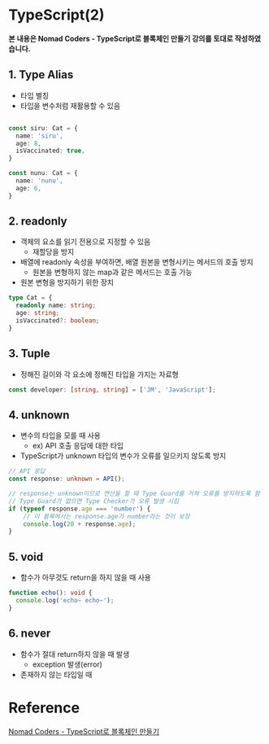 # TypeScript(2)

**본 내용은 Nomad Coders - TypeScript로 블록체인 만들기 강의를 토대로 작성하였습니다.**



## 1. Type Alias

* 타입 별칭
* 타입을 변수처럼 재활용할 수 있음

```TypeScript

const siru: Cat = {
  name: 'siru',
  age: 8,
  isVaccinated: true,
}

const nunu: Cat = {
  name: 'nunu',
  age: 6,
}
```



## 2. readonly

* 객체의 요소를 읽기 전용으로 지정할 수 있음
  * 재할당을 방지
* 배열에 readonly 속성을 부여하면, 배열 원본을 변형시키는 메서드의 호출 방지
  * 원본을 변형하지 않는 map과 같은 메서드는 호출 가능
* 원본 변형을 방지하기 위한 장치

```TypeScript
type Cat = {
  readonly name: string;
  age: string;
  isVaccinated?: boolean;
}


```



## 3. Tuple

* 정해진 길이와 각 요소에 정해진 타입을 가지는 자료형

```typescript
const developer: [string, string] = ['JM', 'JavaScript'];
```



## 4.  unknown

* 변수의 타입을 모를 때 사용
  * ex) API 호출 응답에 대한 타입
* TypeScript가 unknown 타입의 변수가 오류를 일으키지 않도록 방지

```TypeScript
// API 응답
const response: unknown = API();

// response는 unknown이므로 연산을 할 때 Type Guard를 거쳐 오류를 방지하도록 함
// Type Guard가 없으면 Type Checker가 오류 발생 시킴
if (typeof response.age === 'number') {
  	// 이 블록에서는 response.age가 number라는 것이 보장
  	console.log(20 + response.age);
}

```



## 5. void

* 함수가 아무것도 return을 하지 않을 때 사용

```TypeScript
function echo(): void {
  console.log('echo~ echo~');
}
```



## 6. never

* 함수가 절대 return하지 않을 때 발생
  * exception 발생(error)
* 존재하지 않는 타입일 때

# Reference

[Nomad Coders - TypeScript로 블록체인 만들기](https://nomadcoders.co/typescript-for-beginners/lobby)

